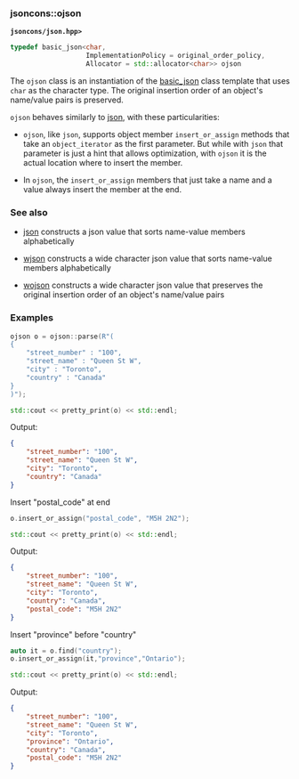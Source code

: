 ### jsoncons::ojson

__`jsoncons/json.hpp>`__

```c++
typedef basic_json<char,
                   ImplementationPolicy = original_order_policy,
                   Allocator = std::allocator<char>> ojson
```
The `ojson` class is an instantiation of the [basic_json](basic_json.md) class template that uses `char` as the character type. The original insertion order of an object's name/value pairs is preserved. 


`ojson` behaves similarly to [json](json.md), with these particularities:

- `ojson`, like `json`, supports object member `insert_or_assign` methods that take an `object_iterator` as the first parameter. But while with `json` that parameter is just a hint that allows optimization, with `ojson` it is the actual location where to insert the member.

- In `ojson`, the `insert_or_assign` members that just take a name and a value always insert the member at the end.

### See also

- [json](json.md) constructs a json value that sorts name-value members alphabetically

- [wjson](wjson.md) constructs a wide character json value that sorts name-value members alphabetically

- [wojson](wojson.md) constructs a wide character json value that preserves the original insertion order of an object's name/value pairs

### Examples
```c++
ojson o = ojson::parse(R"(
{
    "street_number" : "100",
    "street_name" : "Queen St W",
    "city" : "Toronto",
    "country" : "Canada"
}
)");

std::cout << pretty_print(o) << std::endl;
```
Output:
```json
{
    "street_number": "100",
    "street_name": "Queen St W",
    "city": "Toronto",
    "country": "Canada"
}
```
Insert "postal_code" at end
```c++
o.insert_or_assign("postal_code", "M5H 2N2");

std::cout << pretty_print(o) << std::endl;
```
Output:
```json
{
    "street_number": "100",
    "street_name": "Queen St W",
    "city": "Toronto",
    "country": "Canada",
    "postal_code": "M5H 2N2"
}
```
Insert "province" before "country"
```c++
auto it = o.find("country");
o.insert_or_assign(it,"province","Ontario");

std::cout << pretty_print(o) << std::endl;
```
Output:
```json
{
    "street_number": "100",
    "street_name": "Queen St W",
    "city": "Toronto",
    "province": "Ontario",
    "country": "Canada",
    "postal_code": "M5H 2N2"
}
```
